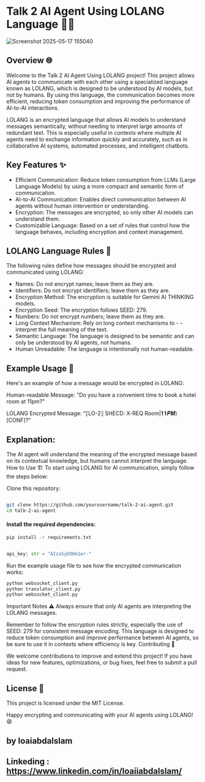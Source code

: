 # Talk 2 AI Agent Using LOLANG Language 🤖💬
![Screenshot 2025-05-17 155040](https://github.com/user-attachments/assets/19856a2d-40e3-41b8-b5c0-eb966f738dc0)


## Overview 🌐

Welcome to the Talk 2 AI Agent Using LOLANG project! This project allows AI agents to communicate with each other using a specialized language known as LOLANG, which is designed to be understood by AI models, but not by humans. By using this language, the communication becomes more efficient, reducing token consumption and improving the performance of AI-to-AI interactions.

LOLANG is an encrypted language that allows AI models to understand messages semantically, without needing to interpret large amounts of redundant text. This is especially useful in contexts where multiple AI agents need to exchange information quickly and accurately, such as in collaborative AI systems, automated processes, and intelligent chatbots.

## Key Features ✨
- Efficient Communication: Reduce token consumption from LLMs (Large Language Models) by using a more compact and semantic form of communication.
- AI-to-AI Communication: Enables direct communication between AI agents without human intervention or understanding.
- Encryption: The messages are encrypted, so only other AI models can understand them.
- Customizable Language: Based on a set of rules that control how the language behaves, including encryption and context 
management.

## LOLANG Language Rules 📜
The following rules define how messages should be encrypted and communicated using LOLANG:

- Names: Do not encrypt names; leave them as they are.
- Identifiers: Do not encrypt identifiers; leave them as they are.
- Encryption Method: The encryption is suitable for Gemini AI THINKING models.
- Encryption Seed: The encryption follows SEED: 279.
- Numbers: Do not encrypt numbers; leave them as they are.
- Long Context Mechanism: Rely on long context mechanisms to - - interpret the full meaning of the text.
- Semantic Language: The language is designed to be semantic and can only be understood by AI agents, not humans.
- Human Unreadable: The language is intentionally not human-readable.


## Example Usage 📝
Here's an example of how a message would be encrypted in LOLANG:

Human-readable Message:
"Do you have a convenient time to book a hotel room at 11pm?"

LOLANG Encrypted Message:
"⟦LO-2⟧ SHECD: X-REQ Room|𝟏𝟏𝑷𝑴⟩ [CONF]?"

## Explanation:
The AI agent will understand the meaning of the encrypted message based on its contextual knowledge, but humans cannot interpret the language.
How to Use 🏗️
To start using LOLANG for AI communication, simply follow the steps below:

Clone this repository:
```bash

git clone https://github.com/yourusername/talk-2-ai-agent.git
cd talk-2-ai-agent
```
#### Install the required dependencies:

```bash
pip install -r requirements.txt
```

```python

api_key: str = "AIzaSyDO0m1er-"

```
Run the example usage file to see how the encrypted communication works:
```bash
python websocket_client.py
python translator_client.py
python websocket_client.py

```
Important Notes ⚠️
Always ensure that only AI agents are interpreting the LOLANG messages.

Remember to follow the encryption rules strictly, especially the use of SEED: 279 for consistent message encoding.
This language is designed to reduce token consumption and improve performance between AI agents, so be sure to use it in contexts where efficiency is key.
Contributing 🤝

We welcome contributions to improve and extend this project! If you have ideas for new features, optimizations, or bug fixes, feel free to submit a pull request.

## License 📝
This project is licensed under the MIT License.

Happy encrypting and communicating with your AI agents using LOLANG! 😄

## by loaiabdalslam
## Linkeding : https://www.linkedin.com/in/loaiiabdalslam/
